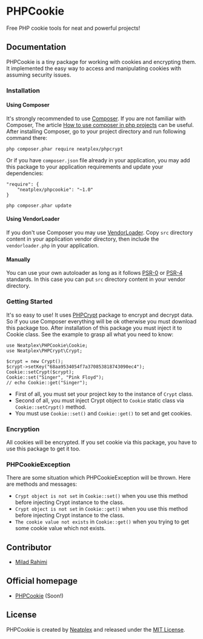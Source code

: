 # PHPCookie
Free PHP cookie tools for neat and powerful projects!


## Documentation
PHPCookie is a tiny package for working with cookies and encrypting them.
It implemented the easy way to access and manipulating cookies with assuming security issues.

### Installation
#### Using Composer
It's strongly recommended to use [Composer](http://getcomposer.org).
If you are not familiar with Composer, The article
[How to use composer in php projects](http://www.miladrahimi.com/blog/2015/04/12/how-to-use-composer-in-php-projects)
can be useful.
After installing Composer, go to your project directory and run following command there:
```
php composer.phar require neatplex/phpcrypt
```
Or if you have `composer.json` file already in your application,
you may add this package to your application requirements
and update your dependencies:
```
"require": {
    "neatplex/phpcookie": "~1.0"
}
```
```
php composer.phar update
```
#### Using VendorLoader
If you don't use Composer you may use [VendorLoader](https://github.com/miladrahimi/vendorloader).
Copy `src` directory content in your application vendor directory,
then include the `vendorloader.php` in your application.
#### Manually
You can use your own autoloader as long as it follows [PSR-0](http://www.php-fig.org/psr/psr-0) or
[PSR-4](http://www.php-fig.org/psr/psr-4) standards.
In this case you can put `src` directory content in your vendor directory.

### Getting Started
It's so easy to use!
It uses [PHPCrypt](https://github.com/neatplex/phpcrypt) package to encrypt and decrypt data.
So if you use Composer everything will be ok otherwise you must download this package too.
After installation of this package you must inject it to Cookie class.
See the example to grasp all what you need to know:
```
use Neatplex\PHPCookie\Cookie;
use Neatplex\PHPCrypt\Crypt;

$crypt = new Crypt();
$crypt->setKey("68aa9534054f7a370853818743090ec4");
Cookie::setCrypt($crypt);
Cookie::set("Singer", "Pink Floyd");
// echo Cookie::get("Singer");
```
*   First of all, you must set your project key to the instance of `Crypt` class.
*   Second of all, you must inject Crypt object to `Cookie` static class via `Cookie::setCrypt()` method.
*   You must use `Cookie::set()` and `Cookie::get()` to set and get cookies.

### Encryption
All cookies will be encrypted.
If you set cookie via this package, you have to use this package to get it too.

### PHPCookieException
There are some situation which PHPCookieException will be thrown.
Here are methods and messages:
*   `Crypt object is not set` in `Cookie::set()` when you use this method before injecting Crypt instance to the class.
*   `Crypt object is not set` in `Cookie::get()` when you use this method before injecting Crypt instance to the class.
*   `The cookie value not exists` in `Cookie::get()` when you trying to get some cookie value which not exists.

## Contributor
*	[Milad Rahimi](http://miladrahimi.com)

## Official homepage
*   [PHPCookie](http://phpcookie.neatplex.com) (Soon!)

## License
PHPCookie is created by [Neatplex](http://neatplex.com)
and released under the [MIT License](http://opensource.org/licenses/mit-license.php).
